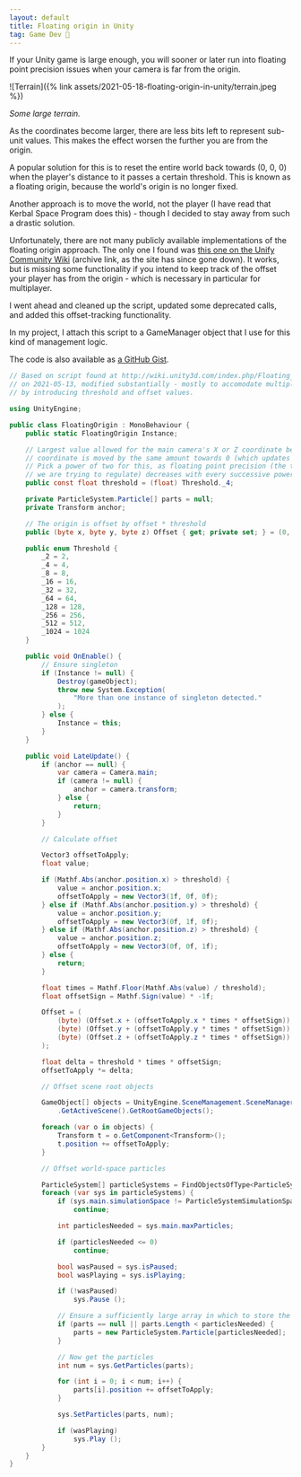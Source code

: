 ```yaml
---
layout: default
title: Floating origin in Unity
tag: Game Dev 👾
---
```


If your Unity game is large enough, you will sooner or later run into floating point precision issues when your camera is far from the origin.

![Terrain]({% link assets/2021-05-18-floating-origin-in-unity/terrain.jpeg %})

_Some large terrain._

As the coordinates become larger, there are less bits left to represent sub-unit values. This makes the effect worsen the further you are from the origin.

A popular solution for this is to reset the entire world back towards (0, 0, 0) when the player's distance to it passes a certain threshold. This is known as a floating origin, because the world's origin is no longer fixed.

Another approach is to move the world, not the player (I have read that Kerbal Space Program does this) - though I decided to stay away from such a drastic solution.

Unfortunately, there are not many publicly available implementations of the floating origin approach. The only one I found was [this one on the Unify Community Wiki](https://web.archive.org/web/20210507024450/https://wiki.unity3d.com/index.php/Floating_Origin) (archive link, as the site has since gone down). It works, but is missing some functionality if you intend to keep track of the offset your player has from the origin - which is necessary in particular for multiplayer.

I went ahead and cleaned up the script, updated some deprecated calls, and added this offset-tracking functionality.

In my project, I attach this script to a GameManager object that I use for this kind of management logic.

The code is also available as [a GitHub Gist](https://gist.github.com/marcospgp/42562d3b23b37610f29828cfef674b3a).

```C#
// Based on script found at http://wiki.unity3d.com/index.php/Floating_Origin
// on 2021-05-13, modified substantially - mostly to accomodate multiplayer,
// by introducing threshold and offset values.

using UnityEngine;

public class FloatingOrigin : MonoBehaviour {
    public static FloatingOrigin Instance;

    // Largest value allowed for the main camera's X or Z coordinate before that
    // coordinate is moved by the same amount towards 0 (which updates offset).
    // Pick a power of two for this, as floating point precision (the thing
    // we are trying to regulate) decreases with every successive power of two.
    public const float threshold = (float) Threshold._4;

    private ParticleSystem.Particle[] parts = null;
    private Transform anchor;

    // The origin is offset by offset * threshold
    public (byte x, byte y, byte z) Offset { get; private set; } = (0, 0, 0);

    public enum Threshold {
        _2 = 2,
        _4 = 4,
        _8 = 8,
        _16 = 16,
        _32 = 32,
        _64 = 64,
        _128 = 128,
        _256 = 256,
        _512 = 512,
        _1024 = 1024
    }

    public void OnEnable() {
        // Ensure singleton
        if (Instance != null) {
            Destroy(gameObject);
            throw new System.Exception(
                "More than one instance of singleton detected."
            );
        } else {
            Instance = this;
        }
    }

    public void LateUpdate() {
        if (anchor == null) {
            var camera = Camera.main;
            if (camera != null) {
                anchor = camera.transform;
            } else {
                return;
            }
        }

        // Calculate offset

        Vector3 offsetToApply;
        float value;

        if (Mathf.Abs(anchor.position.x) > threshold) {
            value = anchor.position.x;
            offsetToApply = new Vector3(1f, 0f, 0f);
        } else if (Mathf.Abs(anchor.position.y) > threshold) {
            value = anchor.position.y;
            offsetToApply = new Vector3(0f, 1f, 0f);
        } else if (Mathf.Abs(anchor.position.z) > threshold) {
            value = anchor.position.z;
            offsetToApply = new Vector3(0f, 0f, 1f);
        } else {
            return;
        }

        float times = Mathf.Floor(Mathf.Abs(value) / threshold);
        float offsetSign = Mathf.Sign(value) * -1f;

        Offset = (
            (byte) (Offset.x + (offsetToApply.x * times * offsetSign)),
            (byte) (Offset.y + (offsetToApply.y * times * offsetSign)),
            (byte) (Offset.z + (offsetToApply.z * times * offsetSign))
        );

        float delta = threshold * times * offsetSign;
        offsetToApply *= delta;

        // Offset scene root objects

        GameObject[] objects = UnityEngine.SceneManagement.SceneManager
            .GetActiveScene().GetRootGameObjects();

        foreach (var o in objects) {
            Transform t = o.GetComponent<Transform>();
            t.position += offsetToApply;
        }

        // Offset world-space particles

    	ParticleSystem[] particleSystems = FindObjectsOfType<ParticleSystem>();
        foreach (var sys in particleSystems) {
            if (sys.main.simulationSpace != ParticleSystemSimulationSpace.World)
                continue;

            int particlesNeeded = sys.main.maxParticles;

            if (particlesNeeded <= 0)
                continue;

            bool wasPaused = sys.isPaused;
            bool wasPlaying = sys.isPlaying;

            if (!wasPaused)
                sys.Pause ();

            // Ensure a sufficiently large array in which to store the particles
            if (parts == null || parts.Length < particlesNeeded) {
                parts = new ParticleSystem.Particle[particlesNeeded];
            }

            // Now get the particles
            int num = sys.GetParticles(parts);

            for (int i = 0; i < num; i++) {
                parts[i].position += offsetToApply;
            }

            sys.SetParticles(parts, num);

            if (wasPlaying)
                sys.Play ();
        }
    }
}
```
